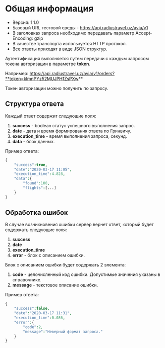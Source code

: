 Общая информация
=================

* Версия: 1.1.0
* Базовый URL тестовой среды - https://api.radiustravel.uz/avia/v1
* В заголовках запроса необходимо передавать параметр Accept-Encoding: gzip
* В качестве транспорта используется HTTP протокол.
* Все ответы приходят в виде JSON структур.

Аутентификация выполняется путем передачи с каждым запросом токена авторизации в параметре **token**.

Например: https://api.radiustravel.uz/avia/v1/orders?**token=klmnPYz52MUJPH1ZsPXw**

Токен авторизации можно получить по запросу.

Структура ответа
----------------

Каждый ответ содержит следующие поля:

1. **success** - boolean статус успешного выполнения запрос.
2. **date** - дата и время формирования ответа по Гринвичу.
3. **execution_time** - время выполнения запроса, секунд.
4. **data** - блок данных.

Пример ответа:

```php
{
    "success":true,
    "date":"2020-03-17 11:05",
    "execution_time":4.828,
    "data":{
        "found":100,
        "flights":[...]
    }
}
```

Обработка ошибок
----------------

В случае возникновения ошибки сервер вернет ответ, который будет содержать следующие поля:

1. **success**
2. **date**
3. **execution_time**
4. **error** - блок с описанием ошибки.

Блок с описанием ошибки будет содержать 2 элемента:

1. **code** - целочисленный код ошибки. Допустимые значения указаны в справочнике.
2. **message** - текстовое описание ошибки.

Пример ответа:

```php
{
    "success":false,
    "date":"2020-03-17 11:31",
    "execution_time":0.086,
    "error":{
        "code":2,
        "message":"Неверный формат запроса."
    }
}
```